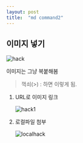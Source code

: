 ```yaml
---
layout: post
title:  "md command2"
---
```




















## 이미지 넣기

![hack](C:\Users\eleste\Desktop\Study\hack.jpg)

이미지는 그냥 복붙해봄

> 꺽쇠(>) : 하면 이렇게 됨.



1. URL로 이미지 링크

   ![hack1](https://mblogthumb-phinf.pstatic.net/20140804_236/lgr200087_1407142826428mImyo_JPEG/%C7%D8%C4%BF1-1.jpg?type=w2)

2. 로컬파일 첨부

   ![localhack](./_img/hack1)

